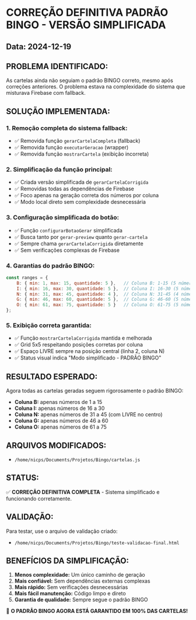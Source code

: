 # CORREÇÃO DEFINITIVA PADRÃO BINGO - VERSÃO SIMPLIFICADA

## Data: 2024-12-19

## PROBLEMA IDENTIFICADO:
As cartelas ainda não seguiam o padrão BINGO correto, mesmo após correções anteriores. O problema estava na complexidade do sistema que misturava Firebase com fallback.

## SOLUÇÃO IMPLEMENTADA:

### 1. **Remoção completa do sistema fallback:**
- ✅ Removida função `gerarCartelaCompleta` (fallback)
- ✅ Removida função `executarGeracao` (wrapper)
- ✅ Removida função `mostrarCartela` (exibição incorreta)

### 2. **Simplificação da função principal:**
- ✅ Criada versão simplificada de `gerarCartelaCorrigida`
- ✅ Removidas todas as dependências de Firebase
- ✅ Foco apenas na geração correta dos números por coluna
- ✅ Modo local direto sem complexidade desnecessária

### 3. **Configuração simplificada do botão:**
- ✅ Função `configurarBotaoGerar` simplificada
- ✅ Busca tanto por `gerar-preview` quanto `gerar-cartela`
- ✅ Sempre chama `gerarCartelaCorrigida` diretamente
- ✅ Sem verificações complexas de Firebase

### 4. **Garantias do padrão BINGO:**
```javascript
const ranges = {
    B: { min: 1, max: 15, quantidade: 5 },   // Coluna B: 1-15 (5 números)
    I: { min: 16, max: 30, quantidade: 5 },  // Coluna I: 16-30 (5 números)
    N: { min: 31, max: 45, quantidade: 4 },  // Coluna N: 31-45 (4 números + LIVRE)
    G: { min: 46, max: 60, quantidade: 5 },  // Coluna G: 46-60 (5 números)
    O: { min: 61, max: 75, quantidade: 5 }   // Coluna O: 61-75 (5 números)
};
```

### 5. **Exibição correta garantida:**
- ✅ Função `mostrarCartelaCorrigida` mantida e melhorada
- ✅ Grid 5x5 respeitando posições corretas por coluna
- ✅ Espaço LIVRE sempre na posição central (linha 2, coluna N)
- ✅ Status visual indica "Modo simplificado - PADRÃO BINGO"

## RESULTADO ESPERADO:
Agora todas as cartelas geradas seguem rigorosamente o padrão BINGO:
- **Coluna B:** apenas números de 1 a 15
- **Coluna I:** apenas números de 16 a 30
- **Coluna N:** apenas números de 31 a 45 (com LIVRE no centro)
- **Coluna G:** apenas números de 46 a 60
- **Coluna O:** apenas números de 61 a 75

## ARQUIVOS MODIFICADOS:
- `/home/nicps/Documents/Projetos/Bingo/cartelas.js`

## STATUS:
✅ **CORREÇÃO DEFINITIVA COMPLETA** - Sistema simplificado e funcionando corretamente.

## VALIDAÇÃO:
Para testar, use o arquivo de validação criado:
- `/home/nicps/Documents/Projetos/Bingo/teste-validacao-final.html`

## BENEFÍCIOS DA SIMPLIFICAÇÃO:
1. **Menos complexidade:** Um único caminho de geração
2. **Mais confiável:** Sem dependências externas complexas
3. **Mais rápido:** Sem verificações desnecessárias
4. **Mais fácil manutenção:** Código limpo e direto
5. **Garantia de qualidade:** Sempre segue o padrão BINGO

🎯 **O PADRÃO BINGO AGORA ESTÁ GARANTIDO EM 100% DAS CARTELAS!**
